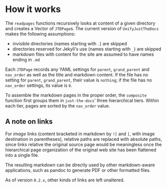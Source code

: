 

# How it works

The `readpages` functions recursively looks at content of a given directory and creates a Vector of `JTDPage`s.  The current version of `UnifyJustTheDocs` makes the following assumptions:

- invisible directories (names starting with `.`) are skipped
- directories reserved for Jekyll's use (names starting with `_`) are skipped
- markdown files with content for the site are assumed to have names ending in `.md` 

Each `JTDPage` records any YAML settings for `parent`, `grand_parent` and `nav_order` as well as the title and markdown content.  If the file has no setting for `parent`, `grand_parent`, their value is `nothing`; if the file has no `nav_order` settings, its value is `0`.

To assemble the markdown pages in the proper order, the `composite` function first groups them in `just-the-docs`' three hierarchical tiers.  Within each tier, pages are sorted by the `nav_order` value.


## A note on links

For *image* links (content bracketed in markdown by `![` and `]`, with image destination in parentheses), relative paths are replaced with absolute paths, since links relative the original source page would be meaningless once the hierarchical page organization of the original web site has been flattened into a single file.

The resulting markdown can be directly used by other markdown-aware applications, such as pandoc to generate PDF or other formatted files.

As of version `0.2.x`, other kinds of links are left unaltered.

